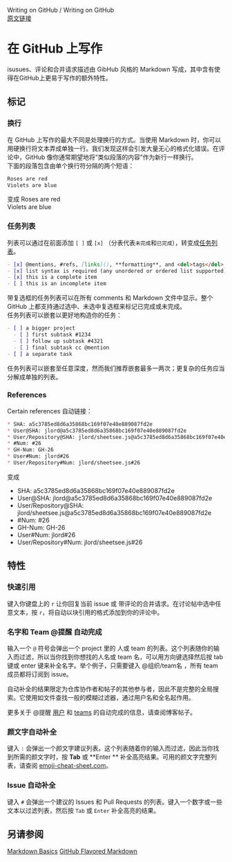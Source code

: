 Writing on GitHub / Writing on GitHub  
[原文链接](https://help.github.com/articles/writing-on-github/)
# 在 GitHub 上写作 #
isusues、评论和合并请求描述由 GibHub 风格的 Markdown 写成，其中含有使得在GitHub上更易于写作的额外特性。

## 标记 ##

### 换行 ###
在 GitHub 上写作的最大不同是处理换行的方式。当使用 Markdown 时，你可以用硬换行将文本弄成单独一行。我们发现这样会引发大量无心的格式化错误。在评论中，GitHub 像你通常期望地将“类似段落的内容”作为新行一样换行。  
下面的段落包含由单个换行符分隔的两个短语：
```markdown
Roses are red
Violets are blue
```
变成
Roses are red  
Violets are blue

### 任务列表 ###
列表可以通过在前面添加 `[ ]` 或 `[x]` （分表代表`未完成`和`已完成`），转变成[任务列表]()。
```markdown
- [x] @mentions, #refs, [links](), **formatting**, and <del>tags</del> are supported
- [x] list syntax is required (any unordered or ordered list supported)
- [x] this is a complete item
- [ ] this is an incomplete item
```
带复选框的任务列表可以在所有 comments 和 Markdown 文件中显示。整个 GitHub 上都支持通过选中、未选中复选框来标记已完成或未完成。  
任务列表可以嵌套以更好地构造你的任务：
```markdown
- [ ] a bigger project
  - [ ] first subtask #1234
  - [ ] follow up subtask #4321
  - [ ] final subtask cc @mention
- [ ] a separate task
```
任务列表可以嵌套至任意深度，然而我们推荐嵌套最多一两次；更复杂的任务应当分解成单独的列表。

### References ###
Certain references 自动链接：
```markdown
* SHA: a5c3785ed8d6a35868bc169f07e40e889087fd2e
* User@SHA: jlord@a5c3785ed8d6a35868bc169f07e40e889087fd2e
* User/Repository@SHA: jlord/sheetsee.js@a5c3785ed8d6a35868bc169f07e40e889087fd2e
* #Num: #26
* GH-Num: GH-26
* User#Num: jlord#26
* User/Repository#Num: jlord/sheetsee.js#26
```
变成
* SHA: a5c3785ed8d6a35868bc169f07e40e889087fd2e
* User@SHA: jlord@a5c3785ed8d6a35868bc169f07e40e889087fd2e
* User/Repository@SHA: jlord/sheetsee.js@a5c3785ed8d6a35868bc169f07e40e889087fd2e
* #Num: #26
* GH-Num: GH-26
* User#Num: jlord#26
* User/Repository#Num: jlord/sheetsee.js#26

## 特性 ##

### 快速引用 ###
键入你键盘上的 `r` 让你回复当前 issue 或 带评论的合并请求。在讨论帖中选中任意文本，按 `r`，将自动以块引用的格式添加到你的评论中。

### 名字和 Team @提醒 自动完成 ###
输入一个 `@` 符号会弹出一个 project 里的 人或 team 的列表。这个列表随你的输入而过滤，所以当你找到你想找的人名或 team 名，可以用方向键选择然后按 tab 键或 enter 键来补全名字。举个例子，只需要键入 @组织/team名 ，所有 team 成员都将订阅到 issue。

自动补全的结果限定为仓库协作者和帖子的其他参与者，因此不是完整的全局搜索。它使用如文件查找一般的模糊过滤器，通过用户名和全名起作用。

更多关于 @提醒 [用户](https://github.com/blog/1004-mention-autocompletion) 和 [teams](https://github.com/blog/1121-introducing-team-mentions) 的自动完成的信息，请查阅博客帖子。

### 颜文字自动补全 ###
键入 `:` 会弹出一个颜文字建议列表。这个列表随着你的输入而过滤，因此当你找到所需的颜文字时，按 **Tab** 或 **Enter ** 补全高亮结果。可用的颜文字完整列表，请查阅 [emoji-cheat-sheet.com](http://emoji-cheat-sheet.com/)。

### Issue 自动补全 ###
键入 `#` 会弹出一个建议的 Issues 和 Pull Requests 的列表。键入一个数字或一些文本以过滤列表，然后按 `Tab` 或 `Enter` 补全高亮的结果。

## 另请参阅 ##

[Markdown Basics]()
[GitHub Flavored Markdown]()
